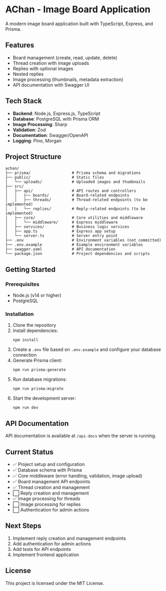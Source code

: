 # AChan - Image Board Application

A modern image board application built with TypeScript, Express, and Prisma.

## Features

- Board management (create, read, update, delete)
- Thread creation with image uploads
- Replies with optional images
- Nested replies
- Image processing (thumbnails, metadata extraction)
- API documentation with Swagger UI

## Tech Stack

- **Backend**: Node.js, Express.js, TypeScript
- **Database**: PostgreSQL with Prisma ORM
- **Image Processing**: Sharp
- **Validation**: Zod
- **Documentation**: Swagger/OpenAPI
- **Logging**: Pino, Morgan

## Project Structure

```
achan/
├── prisma/                  # Prisma schema and migrations
├── public/                  # Static files
│   └── uploads/             # Uploaded images and thumbnails
├── src/
│   ├── api/                 # API routes and controllers
│   │   ├── boards/          # Board-related endpoints
│   │   ├── threads/         # Thread-related endpoints (to be implemented)
│   │   └── replies/         # Reply-related endpoints (to be implemented)
│   ├── core/                # Core utilities and middleware
│   │   └── middleware/      # Express middleware
│   ├── services/            # Business logic services
│   ├── app.ts               # Express app setup
│   └── server.ts            # Server entry point
├── .env                     # Environment variables (not committed)
├── .env.example             # Example environment variables
├── swagger.yaml             # API documentation
└── package.json             # Project dependencies and scripts
```

## Getting Started

### Prerequisites

- Node.js (v14 or higher)
- PostgreSQL

### Installation

1. Clone the repository
2. Install dependencies:
   ```
   npm install
   ```
3. Create a `.env` file based on `.env.example` and configure your database connection
4. Generate Prisma client:
   ```
   npm run prisma:generate
   ```
5. Run database migrations:
   ```
   npm run prisma:migrate
   ```
6. Start the development server:
   ```
   npm run dev
   ```

## API Documentation

API documentation is available at `/api-docs` when the server is running.

## Current Status

- ✅ Project setup and configuration
- ✅ Database schema with Prisma
- ✅ Core middleware (error handling, validation, image upload)
- ✅ Board management API endpoints
- ✅ Thread creation and management
- ⬜ Reply creation and management
- ✅ Image processing for threads
- ⬜ Image processing for replies
- ⬜ Authentication for admin actions

## Next Steps

1. Implement reply creation and management endpoints
2. Add authentication for admin actions
3. Add tests for API endpoints
4. Implement frontend application

## License

This project is licensed under the MIT License.
